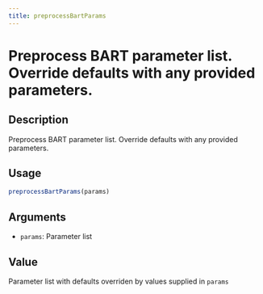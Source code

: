 ```yaml
---
title: preprocessBartParams
---
```


# Preprocess BART parameter list. Override defaults with any provided parameters.

## Description

Preprocess BART parameter list. Override defaults with any provided parameters.

## Usage

```r
preprocessBartParams(params)
```

## Arguments

* `params`: Parameter list

## Value

Parameter list with defaults overriden by values supplied in `params`

